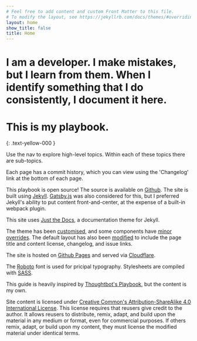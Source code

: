 ```yaml
---
# Feel free to add content and custom Front Matter to this file.
# To modify the layout, see https://jekyllrb.com/docs/themes/#overriding-theme-defaults
layout: home
show_title: false
title: Home
---
```



# I am a developer. I make mistakes, but I learn from them. When I identify something that I do consistently, I document it here.

# **This is my playbook.**
{: .text-yellow-000 }

Use the nav to explore high-level topics. Within each of these topics there
are sub-topics. 

Each page has a commit history, which you can view using the 'Changelog' 
link at the bottom of each page.

This playbook is open source! The source is available on [Github]({{site.repo}}). The site is built using [Jekyll](http://jekyllrb.com/). [Gatsby.js](https://www.gatsbyjs.org/) was also considered for this, but I preferred Jekyll's ability to put content front-and-center, at the expense of a built-in webpack plugin.

This site uses <a href="https://github.com/pmarsceill/just-the-docs">Just the Docs</a>, a documentation theme for Jekyll.

The theme has been [customised]({{site.repo}}/blob/master/_sass/custom/custom.scss), and some components have [minor overrides]({{site.repo}}/blob/master/_sass/_overrides.scss).
The default layout has also been [modified]({{site.repo}}/blob/master/_layouts/default.html) to include the page title and content license, changelog, and issue links.

The site is hosted on [Github Pages](https://pages.github.com/) and served via [Cloudflare](https://cloudflare.com/).

The [Roboto](https://github.com/google/roboto/) font is used for pricipal 
typography. Stylesheets are compiled with [SASS](https://sass-lang.com/).

This guide is heavily inspired by [Thoughtbot's Playbook](https://thoughtbot.com/playbook), but the content is my own.

Site content is licensed under [Creative Common's Attribution-ShareAlike 4.0 International License](https://creativecommons.org/licenses/by-sa/4.0/).  This license requires that reusers give credit to the author. It allows reusers to distribute, remix, adapt, and build upon the material in any medium or format, even for commercial purposes. If others remix, adapt, or build upon my content, they must license the modified material under identical terms.

